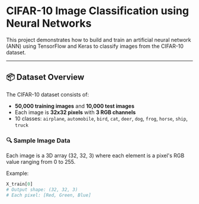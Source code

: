 
# CIFAR-10 Image Classification using Neural Networks

This project demonstrates how to build and train an artificial neural network (ANN) using TensorFlow and Keras to classify images from the CIFAR-10 dataset.

---

## 📦 Dataset Overview

The CIFAR-10 dataset consists of:

- **50,000 training images** and **10,000 test images**
- Each image is **32x32 pixels** with **3 RGB channels**
- 10 classes: `airplane`, `automobile`, `bird`, `cat`, `deer`, `dog`, `frog`, `horse`, `ship`, `truck`

### 🔍 Sample Image Data

Each image is a 3D array (32, 32, 3) where each element is a pixel's RGB value ranging from 0 to 255.

Example:
```python
X_train[0]
# Output shape: (32, 32, 3)
# Each pixel: [Red, Green, Blue]
